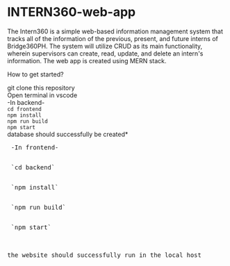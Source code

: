 # INTERN360-web-app
The Intern360 is a simple web-based information management system that tracks all of the information of the previous, present, and future interns of Bridge360PH. The system will utilize CRUD as its main functionality, wherein supervisors can create, read, update, and delete an intern's information. The web app is created using MERN stack.

 How to get started? <br />

 git clone this repository <br />
 Open terminal in vscode <br />
 -In backend- <br />
 `cd frontend` <br />
 `npm install` <br />
`npm run build` <br />
`npm start` <br />
database should successfully be created* <br />

<pre> -In frontend- <br />
<pre> `cd backend` <br />
<pre> `npm install` <br />
<pre> `npm run build` <br />
<pre> `npm start` <br />
<br />
the website should successfully run in the local host


